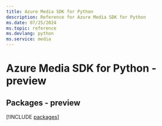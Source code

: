 ```yaml
---
title: Azure Media SDK for Python
description: Reference for Azure Media SDK for Python
ms.date: 07/25/2024
ms.topic: reference
ms.devlang: python
ms.service: media
---
```

# Azure Media SDK for Python - preview
## Packages - preview
[!INCLUDE [packages](media-index.md)]
